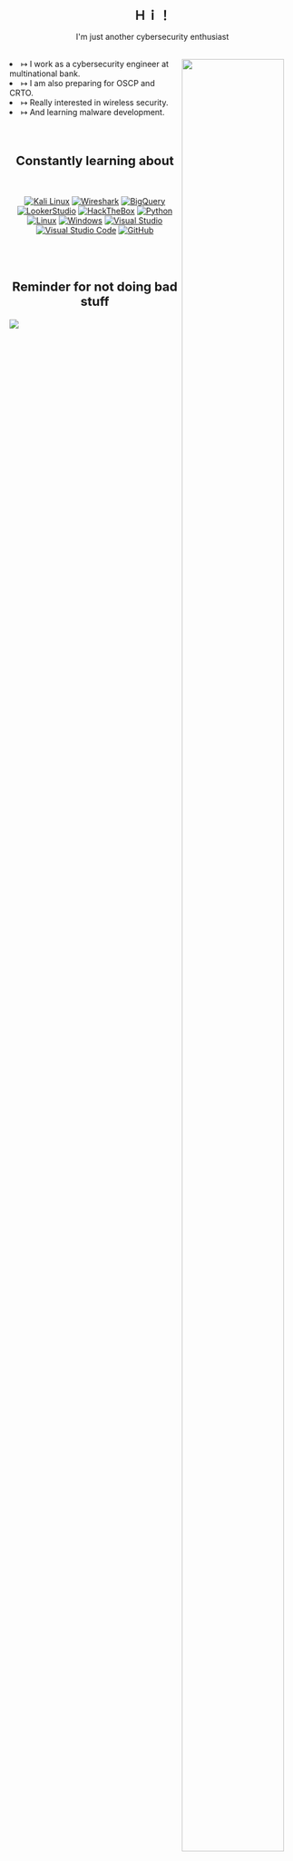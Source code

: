<!-- Credits of everything https://github.com/RambIing -->
<h1 align="center" style="font-size: 22px">  Ｈｉ！ </h1>

  <p align="center">I'm just another cybersecurity enthusiast</p>
  <br>
  <img src="https://media.tenor.com/pBrzvwLzbwoAAAAi/hacking-hack.gif" align="right" style="width:90%&#x3b;max-width:200px&#x3b;"/>
  <li>&#x21a6; I work as a cybersecurity engineer at multinational bank.
  <li>&#x21a6; I am also preparing for OSCP and CRTO.</li>
  <li>&#x21a6; Really interested in wireless security.</li>
  <li>&#x21a6; And learning malware development.</li>
  
</li>
<br><br>
<h2 align="center" style="font-size: 22px"> Constantly learning about </h2>
<br>

<div align="center"><p>
  
[![Kali Linux](https://img.shields.io/badge/kali_linux-000000?style=for-the-badge&logo=kali-linux&logoColor=CC0000)](https://www.kali.org/)
[![Wireshark](https://img.shields.io/badge/wireshark-FFFFFF?style=for-the-badge&logo=wireshark&logoColor=000000)](https://www.wireshark.org/)
[![BigQuery](https://img.shields.io/badge/BigQuery-669DF6?style=for-the-badge&logo=googlebigquery&logoColor=FFFFFF)](https://cloud.google.com/bigquery?hl=es)
[![LookerStudio](https://img.shields.io/badge/LookerStudio-4285F4?style=for-the-badge&logo=looker&logoColor=FFFFFF)](https://lookerstudio.google.com/)
[![HackTheBox](https://img.shields.io/badge/Hackthebox-9FEF00?style=for-the-badge&logo=hackthebox&logoColor=FFFFFF)](https://www.hackthebox.com/)
[![Python](https://img.shields.io/badge/python-3670A0?style=for-the-badge&logo=python&logoColor=ffdd54)](https://www.python.org/)
[![Linux](https://img.shields.io/badge/Linux-FCC624?style=for-the-badge&logo=linux&logoColor=black)](https://www.linux.org/)
[![Windows](https://img.shields.io/badge/Windows-0078D6?style=for-the-badge&logo=windows&logoColor=white)](https://www.microsoft.com/en-us/windows) 
[![Visual Studio](https://img.shields.io/badge/Visual%20Studio-5C2D91.svg?style=for-the-badge&logo=visual-studio&logoColor=white)](https://visualstudio.microsoft.com/) 
[![Visual Studio Code](https://img.shields.io/badge/Visual%20Studio%20Code-0078d7.svg?style=for-the-badge&logo=visual-studio-code&logoColor=white)](https://code.visualstudio.com/) 
[![GitHub](https://img.shields.io/badge/github-%23121011.svg?style=for-the-badge&logo=github&logoColor=white)](https://github.com)  
<p>
</div>
<br><br>
<h2 align="center" style="font-size: 22px"> Reminder for not doing bad stuff</h2>
<img src="https://c.tenor.com/lG2TGXW4n4wAAAAC/tenor.gif" align="center" style="&#x3b;max-width:200px&#x3b;"/>

<!-- 

Background gif. New patch credit: https://github.com/TheCubiq

```math
\mmlToken{ms}[fontfamily="goombafont&#x3b; color:transparent&#x3b; pointer-events: none&#x3b; z-index: -10&#x3b; position: fixed&#x3b; top: 0&#x3b; left: 0&#x3b; height: 100vh&#x3b; object-fit: cover&#x3b; background-size: cover&#x3b; width: 130vw&#x3b; opacity: 0.5&#x3b; background: url('https://github.com/rambiing/rambiing/blob/main/cirno.gif?raw=true')&#x3b;"]{}
```

<!-- 


```math
\mmlToken{ms}[fontfamily="goombafont&#x3b; color:transparent&#x3b; pointer-events: none&#x3b; z-index: 5&#x3b; position: fixed&#x3b; left: 50dvi&#x3b; top: 50dvb&#x3b; width: 80dvmin&#x3b; background-position: 0 0&#x3b; height: 80dvmin&#x3b; translate: -50% -50%&#x3b; opacity: 1&#x3b; background-repeat: no-repeat&#x3b; background-size: 100% 100%&#x3b; height: 100px&#x3b; width: 1000px&#x3b; animation: 0.8s linear both alternate infinite shrink-x&#x3b; background-image: url('https://github.com/rambiing/rambiing/blob/main/fumo.png?raw=true')&#x3b;"]{}
```

<!-- 

Congrats. You won!

```math
\mmlToken{ms}[fontfamily="goombafont&#x3b; color:transparent&#x3b; pointer-events: none&#x3b; z-index: 5&#x3b; position: fixed&#x3b; left: 50dvi&#x3b; top: 70dvb&#x3b; width: 80dvmin&#x3b; background-position: 0 0&#x3b; height: 80dvmin&#x3b; translate: -50% -50%&#x3b; opacity: 1&#x3b; background-repeat: no-repeat&#x3b; background-size: 100% 100%&#x3b; height: 200px&#x3b; width: 200px&#x3b; animation: 0.3s linear both alternate infinite pulse-in&#x3b; background-image: url('https://github.com/rambiing/rambiing/blob/main/congrats.jpg?raw=true')&#x3b;"]{}
```

<!-- 

Gradient effect credit: https://github.com/TheCubiq


```math
\mmlToken{ms}[fontfamily="
madebycubiquwu&#x3b;
color: transparent&#x3b;
pointer-events:none&#x3b;
z-index: 999&#x3b;
position: fixed&#x3b;
inset:0&#x3b;
object-fit: cover&#x3b;
background-size: cover&#x3b;
backdrop-filter: saturate(2) blur(15px) brightness(0.7) opacity(1.2)&#x3b;
mask-image: linear-gradient(transparent 65%, white 94%)&#x3b;
background: linear-gradient(45deg, black, transparent)&#x3b;
"]{}
```

<!-- 

Fake gif profile picture. Buggy with new patch. Feel free to PR if you have a better way, im not a front-end person at all. 

```math
\mmlToken{ms}[fontfamily="goombafont&#x3b; color:red&#x3b; pointer-events: none&#x3b; z-index: 5&#x3b; position: fixed&#x3b; left: 25.6dvi&#x3b; top: 30.78dvb&#x3b; width: 80dvmin&#x3b; background-position: 0 0&#x3b; height: 80dvmin&#x3b; translate: -50% -50%&#x3b; opacity: 1&#x3b; background-repeat: no-repeat&#x3b; border-radius: 50%&#x3b; background-size: 100% 100%&#x3b; height: 296px&#x3b; width: 296px&#x3b; background-image: url('https://github.com/rambiing/rambiing/blob/main/cirno-love.gif?raw=true')&#x3b;"]{}
```

-->

